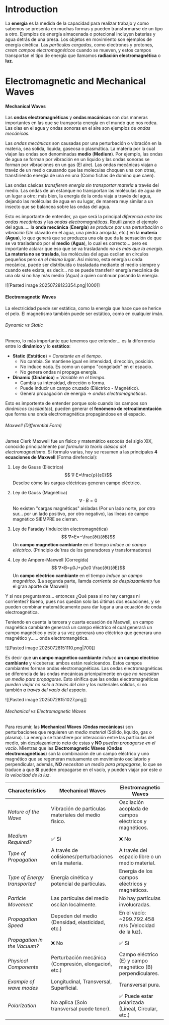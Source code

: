 # Introduction

La **energía** es la medida de la capacidad para realizar trabajo y como sabemos se presenta en muchas formas y pueden transformarse de un tipo a otro. Ejemplos de energía almacenada o potecional incluyen baterias y agua detrás de una presa. Los objetos en movimiento son ejemplos de energía cinética.
Las *particulas cargadas*, como electrones y protones, *crean campos electromagnéticos* cuando se mueven, y estos campos transportan el tipo de energía que llamamos **radiación electromagnética** o **luz**.

# Electromagnetic and Mechanical Waves

#### Mechanical Waves

Las **ondas electromagnéticas** y **ondas macánicas** son dos maneras importantes en las que se transporta energía en el mundo que nos rodea. Las olas en el agua y ondas sonoras en el aire son ejemplos de *ondas mecánicas*.

Las *ondas mecánicas* son causadas por una perturbación o vibración en la materia, sea solida, liquida, gaseosa o plasmática. La materia por la cual viajan las ondas son denominadas **medio** (**Medium**).  Por ejemplo, las ondas de agua se forman por vibración en un líquido y las ondas sonoras se forman por vibraciones en un gas (El aire). Las ondas mecánicas viajan a travéz de un medio causando que las moleculas choquen una con otras, transfiriendo energía de una en una (Como fichas de domino que caen).

Las ondas cásicas *transfieren energía sin transportar materia* a través del medio. Las ondas de un estanque no transportan las moléculas de agua de un lugar a otro; más bien, la energía de la onda viaja a través del agua, dejando las moléculas de agua en su lugar, de manera muy similar a un insecto que se balancea sobre las ondas del agua.

Esto es importante de entender, ya que será la principal *diferencia entre las ondas mecánicas* y las *ondas electromagnéticas*. Reutilizando el ejemplo del agua..... la **onda mecánica** (**Energía**) *se produce por* una *perturbación* o *vibración* (Un clavado en el agua, una piedra arrojada, etc.) en la **matería** (**Agua**), lo que generá que se produzca una ola que da la sensación de que se va trasladando por el **medio** (**Agua**), lo cual es correcto... pero es importante aclarar que eso que se va trasladando *no es más que la energía*. **La matería no se traslada**, las moléculas del agua oscilan en circulos pequeños pero *en el mismo lugar*. Así mismo, esta energía u onda mecánica, puede ser distribuida o trasladada mediante el medio siempre y cuando este exista, es decir... no se puede transferir energía mecánica de una ola si no hay más medio (Agua) a quien continuar pasando la energía.

![[Pasted image 20250728123354.png|1000]]

#### Electromagnetic Waves

La electricidad puede ser estática, como la energía que hace que se herice el pelo. El magnetismo también puede ser estático, como en cualquier imán.
###### Dynamic vs Static

Pimero, lo más importante que tenemos que entender... es la diferrencia entre lo **dinámico** y lo **estático**:

- **Static** (**Estático**) = *Constante en el tiempo*.
	- No cambia. Se mantiene igual en intensidad, dirección, posición.
	- No induce nada. Es como un campo "congelado" en el espacio.
	- No genera ondas ni propaga energía.
- **Dinamic** (**Dinámico**) = *Variable en el tiempo*.
	- Cambia su intensidad, dirección o forma.
	- Puede inducir un campo cruzado (Eléctrico - Magnético).
	- Genera propagación de energía -> *ondas electromagnéticas*. 

Esto es importente de entender porque solo cuando los campos son *dinámicos* (*oscilantes*), pueden generar el **fenómeno de retroalimentación** que forma una onda electromagnética propagándose en el espacio.

###### Maxwell (Differential Form)

James Clerk Maxwell fue un físico y matemático escocés del siglo XIX, conocido principalmente por *formular la teoría clásica del electromagnetismo*. Si formulo varias, hoy se resumen a las principales **4 ecuaciones de Maxwell** (Forma direfencial):

1.  Ley de Gauss (Eléctrica)
$$
∇⋅E=\frac{​ρ}{ε0}​
$$
Descibe cómo las cargas eléctricas generan campo eléctrico.

2. Ley de Gauss (Magnética)
$$
∇⋅B=0
$$
No existen "cargas magnéticas" aisladas (Por un lado norte, por otro sur... por un lado positivo, por otro negativo), las líneas de campo magnético SIEMPRE se cierran.

3. Ley de Faraday (Induicción electromagnética)
$$
∇×E=−\frac{∂t}{∂B}​
$$
Un **campo magnético cambiante** en el tiempo *induce un campo eléctrico*. (Principio de´tras de los generadores y transformadores)

4. Ley de Ampere-Maxwell (Corregida)
$$
∇×B=μ0​J+μ0​ε0 \frac{​∂t}{∂E}​
$$
Un **campo eléctrico cambiante** en el tiempo *induce un campo magnético*. (La segunda parte, llamda *corriente de desplazamiento* fue el gran aporte de Maxwell)

Y si nos preguntamos... entonces ¿Qué pasa si no hay carrgas ni corrientes? Bueno, pues nos quedan solo las últimas dos ecuaciones, y se pueden combinar matemáticamente para dar lugar a una ecuación de onda electroagnética.

Teniendo en cuenta la tercera y cuarta ecuación de Maxwell, un campo magnética cambiante generará un campo eléctrico el cual generará un campo magnético y este a su vez generará uno eléctrico que generara uno magnético y...... onda electromangética.

![[Pasted image 20250728151110.png|700]]

Es decir que **un campo magnético cambiante** *induce* **un campo eléctrico cambiante** y vicebersa: ambos están realcioandos. Estos campos cambiantes forman ondas electromagnéticas. Las ondas electromagnéticas se diferencia de las ondas mecánicas pricnipalmente en que *no necesitan un medio para propagarse*. Esto sinifica que las ondas electromagnéticas *pueden viajar no solo a través del aire* y los materiales sólidos, si no también *a través del vacío del espacio*.

![[Pasted image 20250728151027.png]]


###### Mechanical vs Electromagnetic Waves

Para resumir, las **Mechanical Waves** (**Ondas mecánicas**) son perturbaciones que requieren un *medio material* (Sólido, líquido, gas o plasma). La energía se transfiere por interacción entre las partículas del medio, sin desplazamiento neto de estas y **NO** *pueden propagarse en el vacío*. Mientras que las **Electromagnetic Waves** (**Ondas electromagnéticas**) son la combinación de un campo eléctrico y uno magnético que se regeneran mutuamente en movimiento oscilatorio y perpendicular, además, **NO** *necesitan un medio para propagarse*, lo que se traduce a que **SI** pueden propagarse en el vacío,  y pueden viajar por este *a la velocidad de la luz*.

| Characteristics              | **Mechanical Waves**                                 | **Electromagnetic Waves**                                  |
| ---------------------------- | ---------------------------------------------------- | ---------------------------------------------------------- |
| *Nature of the Wave*         | Vibración de partículas materiales del medio físico. | Oscilación acoplada de campos eléctricos y magnéticos.     |
| *Medium Required?*           | ✅ Sí                                                 | ❌ No                                                       |
| *Type of Propagation*        | A través de colisiones/perturbaciones en la materia. | A través del espacio libre o un medio material.            |
| *Type of Energy transported* | Energía cinética y potencial de partículas.          | Energía de los campos eléctricos y magnéticos.             |
| *Particle Movement*          | Las partículas del medio oscilan localmente.         | No hay partículas involucradas.                            |
| *Propagation Speed*          | Depeden del medio (Densidad, elasticidad, etc.)      | En el vacío: ~299.792.458 m/s (Velocidad de la luz).       |
| *Propagation in the Vacuum?* | ❌ No                                                 | ✅ Sí                                                       |
| *Physical Components*        | Perturbación mecánica (Compresión, elongacioń, etc.) | Campo eléctrico (E) y campo magnético (B) perpendiculares. |
| *Example of wave modes*      | Longitudinal, Transversal, Superficial.              | Transversal pura.                                          |
| *Polarization*               | No aplica (Solo transversal puede tener).            | ✅ Puede estar polarizada (Lineal, Circular, etc.)          |
